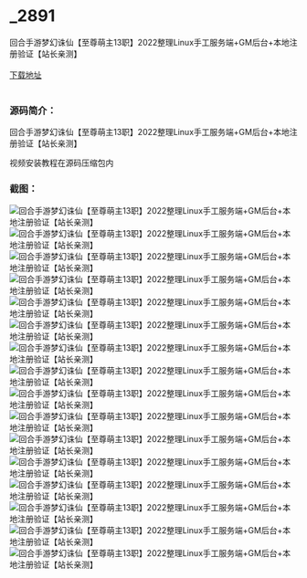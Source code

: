 # _2891
回合手游梦幻诛仙【至尊萌主13职】2022整理Linux手工服务端+GM后台+本地注册验证【站长亲测】
<br/></br>
[下载地址](https://www.uuid2.com/2891.html "下载地址")
<br/></br>
<h3>源码简介：</h3>
<p>回合手游梦幻诛仙【至尊萌主13职】2022整理Linux手工服务端+GM后台+本地注册验证【站长亲测】<p>
<p>视频安装教程在源码压缩包内<p>
<h3>截图：</h3>
<img src="https://www.uuid2.com/wp-content/uploads/img/202203/fec8fed424.jpg" alt="回合手游梦幻诛仙【至尊萌主13职】2022整理Linux手工服务端+GM后台+本地注册验证【站长亲测】"><img src="https://www.uuid2.com/wp-content/uploads/img/202203/fec8fed368.jpg" alt="回合手游梦幻诛仙【至尊萌主13职】2022整理Linux手工服务端+GM后台+本地注册验证【站长亲测】"><img src="https://www.uuid2.com/wp-content/uploads/img/202203/fec8fed385.jpg" alt="回合手游梦幻诛仙【至尊萌主13职】2022整理Linux手工服务端+GM后台+本地注册验证【站长亲测】"><img src="https://www.uuid2.com/wp-content/uploads/img/202203/fec8fed575.jpg" alt="回合手游梦幻诛仙【至尊萌主13职】2022整理Linux手工服务端+GM后台+本地注册验证【站长亲测】"><img src="https://www.uuid2.com/wp-content/uploads/img/202203/22bbfa4426.jpg" alt="回合手游梦幻诛仙【至尊萌主13职】2022整理Linux手工服务端+GM后台+本地注册验证【站长亲测】"><img src="https://www.uuid2.com/wp-content/uploads/img/202203/22bbfa4793.jpg" alt="回合手游梦幻诛仙【至尊萌主13职】2022整理Linux手工服务端+GM后台+本地注册验证【站长亲测】"><img src="https://www.uuid2.com/wp-content/uploads/img/202203/22bbfa4840.jpg" alt="回合手游梦幻诛仙【至尊萌主13职】2022整理Linux手工服务端+GM后台+本地注册验证【站长亲测】"><img src="https://www.uuid2.com/wp-content/uploads/img/202203/22bbfa4414.jpg" alt="回合手游梦幻诛仙【至尊萌主13职】2022整理Linux手工服务端+GM后台+本地注册验证【站长亲测】"><img src="https://www.uuid2.com/wp-content/uploads/img/202203/22bbfa4517.jpg" alt="回合手游梦幻诛仙【至尊萌主13职】2022整理Linux手工服务端+GM后台+本地注册验证【站长亲测】"><img src="https://www.uuid2.com/wp-content/uploads/img/202203/22bbfa4662.jpg" alt="回合手游梦幻诛仙【至尊萌主13职】2022整理Linux手工服务端+GM后台+本地注册验证【站长亲测】"><img src="https://www.uuid2.com/wp-content/uploads/img/202203/57337fc168.jpg" alt="回合手游梦幻诛仙【至尊萌主13职】2022整理Linux手工服务端+GM后台+本地注册验证【站长亲测】"><img src="https://www.uuid2.com/wp-content/uploads/img/202203/57337fc147.jpg" alt="回合手游梦幻诛仙【至尊萌主13职】2022整理Linux手工服务端+GM后台+本地注册验证【站长亲测】"><img src="https://www.uuid2.com/wp-content/uploads/img/202203/57337fc157.jpg" alt="回合手游梦幻诛仙【至尊萌主13职】2022整理Linux手工服务端+GM后台+本地注册验证【站长亲测】"><img src="https://www.uuid2.com/wp-content/uploads/img/202203/57337fc763.jpg" alt="回合手游梦幻诛仙【至尊萌主13职】2022整理Linux手工服务端+GM后台+本地注册验证【站长亲测】"><img src="https://www.uuid2.com/wp-content/uploads/img/202203/57337fc729.jpg" alt="回合手游梦幻诛仙【至尊萌主13职】2022整理Linux手工服务端+GM后台+本地注册验证【站长亲测】"><img src="https://www.uuid2.com/wp-content/uploads/img/202203/57337fc231.jpg" alt="回合手游梦幻诛仙【至尊萌主13职】2022整理Linux手工服务端+GM后台+本地注册验证【站长亲测】">
